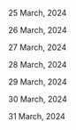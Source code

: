 25 March, 2024

26 March, 2024

27 March, 2024

28 March, 2024

29 March, 2024

30 March, 2024

31 March, 2024